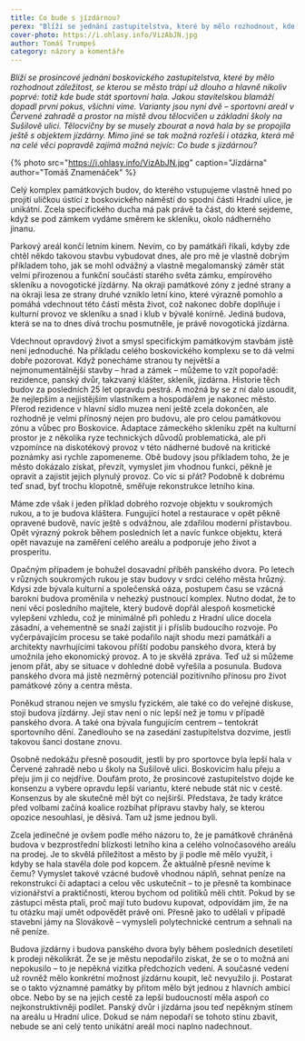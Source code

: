 ```yaml
---
title: Co bude s jízdárnou?
perex: "Blíží se jednání zastupitelstva, které by mělo rozhodnout, kde bude stát sportovní hala. Mimo jiné se tak možná rozřeší i otázka: Co bude s jízdárnou?"
cover-photo: https://i.ohlasy.info/VizAbJN.jpg
author: Tomáš Trumpeš
category: názory a komentáře
---
```


*Blíží se prosincové jednání boskovického zastupitelstva, které by mělo rozhodnout záležitost, se kterou se město trápí už dlouho a hlavně nikoliv poprvé: totiž kde bude stát sportovní hala. Jakou stavitelskou blamáží dopadl první pokus, všichni víme. Varianty jsou nyní dvě – sportovní areál v Červené zahradě a prostor na místě dvou tělocvičen u základní školy na Sušilově ulici. Tělocvičny by se musely zbourat a nová hala by se propojila ještě s objektem jízdárny. Mimo jiné se tak možná rozřeší i otázka, která mě na celé věci popravdě zajímá možná nejvíc: Co bude s jízdárnou?*

{% photo src="https://i.ohlasy.info/VizAbJN.jpg" caption="Jízdárna" author="Tomáš Znamenáček" %}

Celý komplex památkových budov, do kterého vstupujeme vlastně hned po projití uličkou ústící z boskovického náměstí do spodní části Hradní ulice, je unikátní. Zcela specifického ducha má pak právě ta část, do které sejdeme, když se pod zámkem vydáme směrem ke skleníku, okolo nádherného jinanu.

Parkový areál končí letním kinem. Nevím, co by památkáři říkali, kdyby zde chtěl někdo takovou stavbu vybudovat dnes, ale pro mě je vlastně dobrým příkladem toho, jak se mohl odvážný a vlastně megalomanský záměr stát velmi přirozenou a funkční součástí starého světa zámku, empírového skleníku a novogotické jízdárny. Na okraji památkové zóny z jedné strany a na okraji lesa ze strany druhé vzniklo letní kino, které výrazně pomohlo a pomáhá vdechnout této části města život, což nakonec dobře doplňuje i kulturní provoz ve skleníku a snad i klub v bývalé konírně. Jediná budova, která se na to dnes dívá trochu posmutněle, je právě novogotická jízdárna.

Vdechnout opravdový život a smysl specifickým památkovým stavbám jistě není jednoduché. Na příkladu celého boskovického komplexu se to dá velmi dobře pozorovat. Když ponecháme stranou ty největší a nejmonumentálnější stavby – hrad a zámek – můžeme to vzít popořadě: rezidence, panský dvůr, takzvaný klášter, skleník, jízdárna. Historie těch budov za posledních 25 let opravdu pestrá. A možná by se z ní dalo usoudit, že nejlepším a nejjistějším vlastníkem a hospodářem je nakonec město. Přerod rezidence v hlavní sídlo muzea není ještě zcela dokončen, ale rozhodně je velmi přínosný nejen pro budovu, ale pro celou památkovou zónu a vůbec pro Boskovice. Adaptace zámeckého skleníku zpět na kulturní prostor je z několika ryze technických důvodů problematická, ale při vzpomínce na diskotékový provoz v této nádherné budově na kritické poznámky asi rychle zapomeneme. Obě budovy jsou příkladem toho, že je město dokázalo získat, převzít, vymyslet jim vhodnou funkci, pěkně je opravit a zajistit jejich plynulý provoz. Co víc si přát? Podobně k dobrému teď snad, byť trochu klopotně, směřuje rekonstrukce letního kina.

Máme zde však i jeden příklad dobrého rozvoje objektu v soukromých rukou, a to je budova kláštera. Fungující hotel a restaurace v opět pěkně opravené budově, navíc ještě s odvážnou, ale zdařilou moderní přístavbou. Opět výrazný pokrok během posledních let a navíc funkce objektu, která opět navazuje na zaměření celého areálu a podporuje jeho život a prosperitu.

Opačným případem je bohužel dosavadní příběh panského dvora. Po letech v různých soukromých rukou je stav budovy v srdci celého města hrůzný. Kdysi zde bývala kulturní a společenská oáza, postupem času se vzácná barokní budova proměnila v nehezký pustnoucí komplex. Nutno dodat, že to není věcí posledního majitele, který budově dopřál alespoň kosmetické vylepšení vzhledu, což je minimálně při pohledu z Hradní ulice docela zásadní, a vehementně se snaží zajistit jí i příslib budoucího rozvoje. Po vyčerpávajícím procesu se také podařilo najít shodu mezi památkáři a architekty navrhujícími takovou příští podobu panského dvora, která by umožnila jeho ekonomický provoz. A to je skvělá zpráva. Teď už si můžeme jenom přát, aby se situace v dohledné době vyřešila a posunula. Budova panského dvora má jistě nezměrný potenciál pozitivního přínosu pro život památkové zóny a centra města.

Poněkud stranou nejen ve smyslu fyzickém, ale také co do veřejné diskuse, stojí budova jízdárny. Její stav není o nic lepší než je tomu v případě panského dvora. A také ona bývala fungujícím centrem – tentokrát sportovního dění. Zanedlouho se na zasedání zastupitelstva dozvíme, jestli takovou šanci dostane znovu.

Osobně nedokážu přesně posoudit, jestli by pro sportovce byla lepší hala v Červené zahradě nebo u školy na Sušilově ulici. Boskovicím halu přeju a přeju jim ji co nejdříve. Doufám proto, že prosincové zastupitelstvo dojde ke konsenzu a vybere opravdu lepší variantu, které nebude stát nic v cestě. Konsenzus by ale skutečně měl být co nejširší. Představa, že tady krátce před volbami začíná koalice rozbíhat přípravu stavby haly, se kterou opozice nesouhlasí, je děsivá. Tam už jsme jednou byli.

Zcela jedinečné je ovšem podle mého názoru to, že je památkově chráněná budova v bezprostřední blízkosti letního kina a celého volnočasového areálu na prodej. Je to skvělá příležitost a město by ji podle mě mělo využít, i kdyby se hala stavěla dole pod kopcem. Že aktuálně přesně nevíme k čemu? Vymyslet takové vzácné budově vhodnou náplň, sehnat peníze na rekonstrukci či adaptaci a celou věc uskutečnit – to je přesně ta kombinace vizionářství a praktičnosti, kterou bychom od politiků měli chtít. Pokud by se zástupci města ptali, proč mají tuto budovu kupovat, odpovídám jim, že na tu otázku mají umět odpovědět právě oni. Přesně jako to udělali v případě stavební jámy na Slovákově – vymysleli polytechnické centrum a sehnali na ně peníze.

Budova jízdárny i budova panského dvora byly během posledních desetiletí k prodeji několikrát. Že se je městu nepodařilo získat, že se o to možná ani nepokusilo – to je nepěkná vizitka předchozích vedení. A současné vedení už rovněž mělo konkrétní možnost jízdárnu koupit, leč nevyužilo ji. Postarat se o takto významné památky by přitom mělo být jednou z hlavních ambicí obce. Nebo by se na jejich cestě za lepší budoucností měla aspoň co nejkonstruktivněji podílet. Panský dvůr i jízdárna jsou teď nepěkným stínem na areálu u Hradní ulice. Dokud se nám nepodaří se tohoto stínu zbavit, nebude se ani celý tento unikátní areál moci naplno nadechnout.
